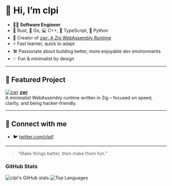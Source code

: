 # 👋 Hi, I’m clpi

- 🧑‍💻 **Software Engineer**
- 🦀 Rust, 🦫 Go, 💻 C++, 🔷 TypeScript, 🐍 Python
- 🚀 Creator of [zwr: A Zig WebAssembly Runtime](https://github.com/clpi/zwr)
- ⚡ Fast learner, quick to adapt
- 🛠️ Passionate about building better, more enjoyable dev environments
- ✨ Fun & minimalist by design

---

## 🚩 Featured Project

[![zwr](https://github.com/clpi/zwr/raw/main/.github/zwr-logo.png)](https://github.com/clpi/zwr)
**[zwr](https://github.com/clpi/zwr)**  
A minimalist WebAssembly runtime written in Zig – focused on speed, clarity, and being hacker-friendly.

---

## 🌱 Connect with me

- 🐦 [twitter.com/clpif](https://twitter.com/clpif)

---

> “Make things better, then make them fun.”

### GitHub Stats
![clpi's GitHub stats](https://github-readme-stats.vercel.app/api?username=clpi&show_icons=true&theme=radical)
![Top Languages](https://github-readme-stats.vercel.app/api/top-langs/?username=clpi&layout=compact&theme=radical)

